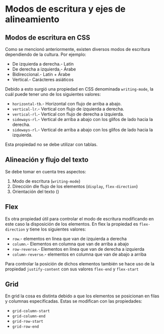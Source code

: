 # Modos de escritura y ejes de alineamiento

## Modos de escritura en CSS

Como se mencionó anteriormente, existen diversos modos de escritura dependiendo de la cultura. Por ejemplo:

- De izquierda a derecha.- Latín
- De derecha a izquierda.- Árabe
- Bidireccional.- Latín + Árabe
- Vertical.- Carácteres asiáticos

Debido a esto surgió una propiedad en CSS denominada `writing-mode`, la cuál puede tener uno de los siguientes valores:

- `horizontal-tb`.- Horizontal con flujo de arriba a abajo.
- `vertical-lr`.- Vertical con flujo de izquierda a derecha.
- `vertical-rl`.- Vertical con flujo de derecha a izquierda.
- `sideways-rl`.- Vertical de arriba a abajo con los glifos de lado hacia la derecha.
- `sideways-rl`.- Vertical de arriba a abajo con los glifos de lado hacia la izquierda.

Esta propiedad no se debe utilizar con tablas.

## Alineación y flujo del texto

Se debe tomar en cuenta tres aspectos:

1. Modo de escritura (`writing-mode`)
2. Dirección dle flujo de los elementos (`display`, `flex-direction`)
3. Orientación del texto ()

## Flex

Es otra propiedad útil para controlar el modo de escritura modificando en este caso la disposición de los elementos. En flex la propiedad es `flex-direction` y tiene los siguientes valores:

- `row`.- elementos en línea que van de izquierda a derecha
- `column`.- Elementos en columna que van de arriba a abajo
- `row-reverse`.- Elementos en línea que van de derecha a izquierda
- `column-reverse`.- elementos en columna que van de abajo a arriba

Para controlar la posición de dichos elementos también se hace uso de la propiedad `justify-content` con sus valores `flex-end` y `flex-start`

## Grid

En grid la cosa es distinta debido a que los elementos se posicionan en filas y columnas especificadas. Estas se modifican con las propiedades:

- `grid-column-start`
- `grid-column-end`
- `grid-row-start`
- `grid-row-end`
